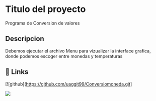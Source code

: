 # Titulo del proyecto

Programa de  Conversion  de valores

## Descripcion 

Debemos ejecutar el archivo Menu para vizualizar la  interface grafica, donde podemos escoger entre   monedas y temperaturas

## 🔗 Links
[![github](https://github.com/uaggit99/Conversiomoneda.git]

<p align="left">
   <img src="https://img.shields.io/badge/STATUS-EN%20TERMINADO-green">
   </p
